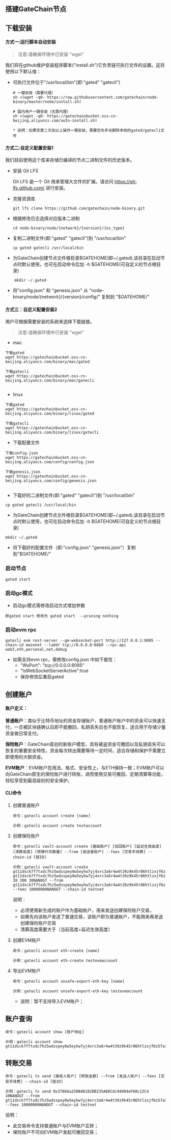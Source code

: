 
## 搭建GateChain节点

## 下载安装

#### 方式一:运行脚本自动安装

  > 注意:请确保环境中已安装 "wget"
  
我们将在github维护安装程序脚本("install.sh")它负责链可执行文件的设置。这将使用以下默认值：

- 可执行文件位于"/usr/local/bin"(即:"gated" "gatecli")

	```
	# 一键安装（需要代理）
	sh <(wget -qO- https://raw.githubusercontent.com/gatechain/node-binary/master/node/install.sh)
	
	# 国内用户一键安装（无需代理）
	sh <(wget -qO- https://gatechainbucket.oss-cn-beijing.aliyuncs.com/auto-install.sh) 
	
	* 说明：如果您第二次及以上操作一键安装，需要您先手动删除本地的gated/gatecli文件	
	```
	
	
#### 方式二:自定义配置安装1
我们目前使用这个库来存储已编译的节点二进制文件的历史版本。

- 安装 Git LFS

  Git LFS 是一个 Git 用来管理大文件的扩展。请访问 https://git-lfs.github.com/ 进行安装。

- 克隆资源库
	
	```
	git lfs clone https://github.com/gatechain/node-binary.git
	```
- 根据修改日志选择对应版本二进制

	```
	cd node-binary/node/{network}/{version}/{os_type}
	```
- 	复制二进制文件(即:"gated" "gatecli")到 "/usr/local/bin"
	
	```
	cp gated gatecli /usr/local/bin
	
	```
- 为GateChain创建节点文件根目录$GATEHOME(即~/.gated),该目录在启动节点时默认使用，也可在启动命令后加 -h $GATEHOME(可自定义的节点根目录)

```
	mkdir ~/.gated
```

- 将"config.json"  和 "genesis.json" 从 "node-binary/node/{network}/{version}/config/" 复制到 "$GATEHOME/"


#### 方式三：自定义配置安装2
用户可根据需要安装的系统来选择下载链接。

> 注意:请确保环境中已安装 "wget"

- mac

```
下载gated
wget https://gatechainbucket.oss-cn-beijing.aliyuncs.com/binary/mac/gated

下载gatecli
wget https://gatechainbucket.oss-cn-beijing.aliyuncs.com/binary/mac/gatecli


```

- linux

```
下载gated
wget https://gatechainbucket.oss-cn-beijing.aliyuncs.com/binary/linux/gated

下载gatecli
wget https://gatechainbucket.oss-cn-beijing.aliyuncs.com/binary/linux/gatecli

```

- 下载配置文件

```
下载config.json
wget https://gatechainbucket.oss-cn-beijing.aliyuncs.com/config/config.json

下载genesis.json
wget https://gatechainbucket.oss-cn-beijing.aliyuncs.com/config/genesis.json


```

- 下载好的二进制文件(即:"gated" "gatecli")到 "/usr/local/bin"
```
cp gated gatecli /usr/local/bin
```
- 为GateChain创建节点文件根目录$GATEHOME(即~/.gated),该目录在启动节点时默认使用，也可在启动命令后加 -h $GATEHOME(可自定义的节点根目录)

```
mkdir ~/.gated
```

- 将下载好的配置文件（即:"config.json" "genesis.json"）复制到"$GATEHOME/"


### 启动节点

```bash
gated start
```

### 启动gc模式

- 启动gc模式需修改启动方式增加参数

```
即gated start 修改为 gated start  --pruning nothing
```

### 启动evm rpc

```
gatecli evm rest-server --gm-websocket-port http://127.0.0.1:8085 --chain-id mainnet --laddr tcp://0.0.0.0:6060 --rpc-api web3,eth,personal,net,debug

```

* 如需支持evm rpc，需修改config.json 中如下属性：
	* "WsPort": "tcp://0.0.0.0:8085"
	* "IsWebSocketServerActive":true  
	* 保存修改后重启gated


## 创建账户

#### 账户定义：

**普通账户**：类似于比特币地址的资金存储账户，普通账户账户中的资金可以快速支付，一旦被区块链确认后即不能撤回，私钥丢失后也不能恢复，适合用于存储少量资金做日常支付。

**保险账户**：GateChain首创的新账户模型，具有被盗资金可撤回以及私钥丢失可以恢复的重要安全特性，资金每次转出需要等待一定时间，适合存储和保护不需要立即使用的大额资金。

**EVM账户**：EVM账户在用法、格式、安全性上，与ETH保持一致；EVM账户可以向GateChain原生的保险账户进行转账，进而使用交易可撤回、定期清算等功能，轻松享受到最高级别的安全保护。


#### CLI命令

1. 创建普通账户
	
	```
	命令：gatecli account create [name]
	
	示例：gatecli account create testaccount
	
	```
2. 创建保险账户
	
	```
	命令：gatecli vault-account create [基础账户] [找回账户] [延迟生效高度] [清算高度] [转移代币数量] --from [发送者账户] --fees [交易手续费] --chain-id [链ID]
	
	示例：gatecli vault-account create gt11dsck7f7txdc7hz5wdsspey0w5eyhw7yj4xrc3a6r4w4t39z9k45r86htlzxjf6z57an2r7 gt11dsck7f7txdc7hz5wdsspey0w5eyhw7yj4xrc3a6r4w4t39z9k45r86htlzxjf6z57a3457 38 300 30NANOGT --from gt11dsck7f7txdc7hz5wdsspey0w5eyhw7yj4xrc3a6r4w4t39z9k45r86htlzxjf6z57a3457 --fees 10000000NANOGT --chain-id testnet
	
	```
	说明：

	* 必须使用新生成的账户作为基础账户，用来发送创建保险账户交易，
	* 如果先向该账户发送了普通交易，该账户即为普通账户，不能用来再发送创建保险账户交易
	* 清算高度需要大于（当前高度+延迟生效高度）

3. 创建EVM账户

	```
	命令：gatecli account eth-create [name]
	
	示例：gatecli account eth-create testevmaccount
	
	```

4. 导出EVM账户

	```
	命令：gatecli account unsafe-export-eth-key [name]
	
	示例：gatecli account unsafe-export-eth-key testevmaccount
	
	```

	* 说明：暂不支持导入EVM账户；


## 账户查询

```
命令：gatecli account show [账户地址]

示例：gatecli account show gt11dsck7f7txdc7hz5wdsspey0w5eyhw7yj4xrc3a6r4w4t39z9k45r86htlzxjf6z57a3457

```

## 转账交易

```
命令：gatecli tx send [接收人账户] [转账金额] --from [发送人账户] --fees [交易手续费] --chain-id [链ID]

示例：gatecli tx send 0x37866a250B4B182DB235A88Cdc94004eF08c12C4 10NANOGT --from gt11dsck7f7txdc7hz5wdsspey0w5eyhw7yj4xrc3a6r4w4t39z9k45r86htlzxjf6z57a3457 --fees 10000000NANOGT --chain-id testnet

```

说明：

* 此交易命令支持普通账户与EVM账户互转；
* 保险账户不可向EVM账户发起可撤回交易；




